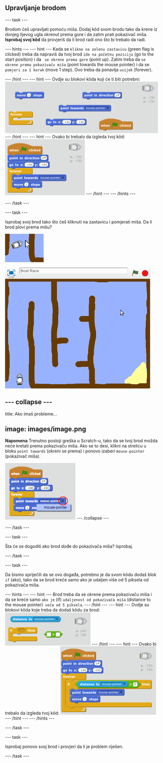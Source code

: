 ## Upravljanje brodom

\--- task \---

Brodom ćeš upravljati pomoću miša. Dodaj kôd svom brodu tako da krene iz donjeg lijevog ugla okrenut prema gore i da zatim prati pokazivač miša. **Isprobaj svoj kôd** da provjeriš da li brod radi ono što bi trebalo da radi.

\--- hints \--- \--- hint \--- Kada se `klikne na zelenu zastavicu` (green flag is clicked) treba da napraviš da tvoj brod `ide na početnu poziciju` (go to the start position) i da ` se okrene prema gore` (point up). Zatim treba da `se okrene prema pokazivaču miša` (point towards the mouse pointer) i da se `pomjeri za 1 korak` (move 1 step). Ovo treba da ponavlja `uvijek` (forever).

\--- /hint \--- \--- hint \--- Ovdje su blokovi kôda koji će ti biti potrebni: ![screenshot](images/boat-move-blocks.png) \--- /hint \--- \--- hint \--- Ovako bi trebalo da izgleda tvoj kôd: ![screenshot](images/boat-move-code.png) \--- /hint \--- \--- /hints \---

\--- /task \---

\--- task \---

Isprobaj svoj brod tako što ćeš kliknuti na zastavicu i pomjerati miša. Da li brod plovi prema mišu?

![screenshot](images/boat-mouse.png)

![screenshot](images/boat-pointer-test-anim.gif)

## \--- collapse \---

title: Ako imaš probleme...

## image: images/image.png

**Napomena** Trenutno postoji greška u Scratch-u, tako da se tvoj brod možda neće kretati prema pokazivaču miša. Ako se to desi, klikni na strelicu u bloku `point towards` (okreni se prema) i ponovo izaberi `mouse-pointer` (pokazivač miša).

![screenshot](images/boat-bug.png) \--- /collapse \---

\--- /task \---

\--- task \---

Šta će se dogoditi ako brod dođe do pokazivača miša? Isprobaj.

\--- /task \---

\--- task \---

Da bismo spriječili da se ovo događa, potrebno je da svom kôdu dodaš blok `if` (ako), tako da se brod kreće samo ako je udaljen više od 5 piksela od pokazivača miša.

\--- hints \--- \--- hint \--- Brod treba da se okrene prema pokazivaču miša i da se kreće samo `ako je` (if) `udaljenost od pokazivača miša` (distance to the mouse pointer)` veća od 5 piksela`. \--- /hint \--- \--- hint \--- Ovdje su blokovi kôda koje treba da dodaš kôdu za brod: ![screenshot](images/boat-pointer-blocks.png) \--- /hint \--- \--- hint \--- Ovako bi trebalo da izgleda tvoj kôd: ![screenshot](images/boat-pointer-code.png) \--- /hint \--- \--- /hints \---

\--- /task \---

\--- task \---

Isprobaj ponovo svoj brod i provjeri da li je problem riješen.

\--- /task \---